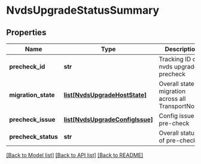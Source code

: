 # NvdsUpgradeStatusSummary

## Properties
Name | Type | Description | Notes
------------ | ------------- | ------------- | -------------
**precheck_id** | **str** | Tracking ID of nvds upgrade precheck | [optional] 
**migration_state** | [**list[NvdsUpgradeHostState]**](NvdsUpgradeHostState.md) | Overall state of migration across all TransportNodes | [optional] 
**precheck_issue** | [**list[NvdsUpgradeConfigIssue]**](NvdsUpgradeConfigIssue.md) | Config issue in pre-check | [optional] 
**precheck_status** | **str** | Overall status of pre-check | [optional] 

[[Back to Model list]](../README.md#documentation-for-models) [[Back to API list]](../README.md#documentation-for-api-endpoints) [[Back to README]](../README.md)

